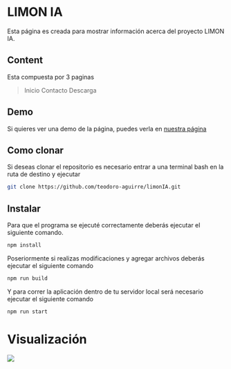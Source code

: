 # LIMON IA
Esta página es creada para mostrar información acerca del proyecto LIMON IA.

## Content
Esta compuesta por 3 paginas
>Inicio
>Contacto
>Descarga

## Demo
Si quieres ver una demo de la página, puedes verla en [nuestra página](https://teodoro-aguirre.github.io/limonIA/dist/)

## Como clonar
Si deseas clonar el repositorio es necesario entrar a una terminal bash en la ruta de destino y ejecutar
```bash
git clone https://github.com/teodoro-aguirre/limonIA.git
```

## Instalar
Para que el programa se ejecuté correctamente deberás ejecutar el siguiente comando.
```bash
npm install
```
Poseriormente si realizas modificaciones y agregar archivos deberás ejecutar el siguiente comando
```bash
npm run build
```
Y para correr la aplicación dentro de tu servidor local será necesario ejecutar el siguiente comando
```bash
npm run start
```

# Visualización

![](/limoncaptura.png)